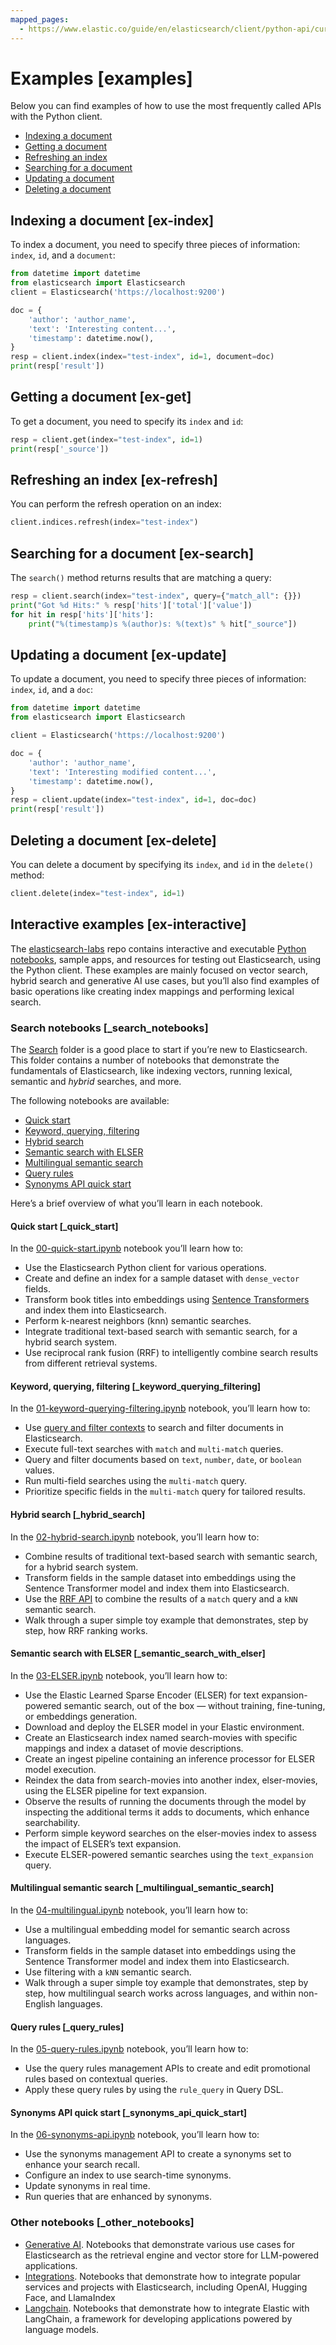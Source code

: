 ```yaml
---
mapped_pages:
  - https://www.elastic.co/guide/en/elasticsearch/client/python-api/current/examples.html
---
```


# Examples [examples]

Below you can find examples of how to use the most frequently called APIs with the Python client.

* [Indexing a document](#ex-index)
* [Getting a document](#ex-get)
* [Refreshing an index](#ex-refresh)
* [Searching for a document](#ex-search)
* [Updating a document](#ex-update)
* [Deleting a document](#ex-delete)


## Indexing a document [ex-index]

To index a document, you need to specify three pieces of information: `index`, `id`, and a `document`:

```py
from datetime import datetime
from elasticsearch import Elasticsearch
client = Elasticsearch('https://localhost:9200')

doc = {
    'author': 'author_name',
    'text': 'Interesting content...',
    'timestamp': datetime.now(),
}
resp = client.index(index="test-index", id=1, document=doc)
print(resp['result'])
```


## Getting a document [ex-get]

To get a document, you need to specify its `index` and `id`:

```py
resp = client.get(index="test-index", id=1)
print(resp['_source'])
```


## Refreshing an index [ex-refresh]

You can perform the refresh operation on an index:

```py
client.indices.refresh(index="test-index")
```


## Searching for a document [ex-search]

The `search()` method returns results that are matching a query:

```py
resp = client.search(index="test-index", query={"match_all": {}})
print("Got %d Hits:" % resp['hits']['total']['value'])
for hit in resp['hits']['hits']:
    print("%(timestamp)s %(author)s: %(text)s" % hit["_source"])
```


## Updating a document [ex-update]

To update a document, you need to specify three pieces of information: `index`, `id`, and a `doc`:

```py
from datetime import datetime
from elasticsearch import Elasticsearch

client = Elasticsearch('https://localhost:9200')

doc = {
    'author': 'author_name',
    'text': 'Interesting modified content...',
    'timestamp': datetime.now(),
}
resp = client.update(index="test-index", id=1, doc=doc)
print(resp['result'])
```


## Deleting a document [ex-delete]

You can delete a document by specifying its `index`, and `id` in the `delete()` method:

```py
client.delete(index="test-index", id=1)
```


## Interactive examples [ex-interactive]

The [elasticsearch-labs](https://github.com/elastic/elasticsearch-labs) repo contains interactive and executable [Python notebooks](https://github.com/elastic/elasticsearch-labs/tree/main/notebooks), sample apps, and resources for testing out Elasticsearch, using the Python client. These examples are mainly focused on vector search, hybrid search and generative AI use cases, but you’ll also find examples of basic operations like creating index mappings and performing lexical search.


### Search notebooks [_search_notebooks]

The [Search](https://github.com/elastic/elasticsearch-labs/tree/main/notebooks/search) folder is a good place to start if you’re new to Elasticsearch. This folder contains a number of notebooks that demonstrate the fundamentals of Elasticsearch, like indexing vectors, running lexical, semantic and *hybrid* searches, and more.

The following notebooks are available:

* [Quick start](https://github.com/elastic/elasticsearch-labs/blob/main/notebooks/search/00-quick-start.ipynb)
* [Keyword, querying, filtering](https://github.com/elastic/elasticsearch-labs/blob/main/notebooks/search/01-keyword-querying-filtering.ipynb)
* [Hybrid search](https://github.com/elastic/elasticsearch-labs/blob/main/notebooks/search/02-hybrid-search.ipynb)
* [Semantic search with ELSER](https://github.com/elastic/elasticsearch-labs/blob/main/notebooks/search/03-ELSER.ipynb)
* [Multilingual semantic search](https://github.com/elastic/elasticsearch-labs/blob/main/notebooks/search/04-multilingual.ipynb)
* [Query rules](https://github.com/elastic/elasticsearch-labs/blob/main/notebooks/search/05-query-rules.ipynb)
* [Synonyms API quick start](https://github.com/elastic/elasticsearch-labs/blob/main/notebooks/search/06-synonyms-api.ipynb)

Here’s a brief overview of what you’ll learn in each notebook.


#### Quick start [_quick_start]

In the [00-quick-start.ipynb](https://github.com/elastic/elasticsearch-labs/blob/main/notebooks/search/00-quick-start.ipynb) notebook you’ll learn how to:

* Use the Elasticsearch Python client for various operations.
* Create and define an index for a sample dataset with `dense_vector` fields.
* Transform book titles into embeddings using [Sentence Transformers](https://www.sbert.net) and index them into Elasticsearch.
* Perform k-nearest neighbors (knn) semantic searches.
* Integrate traditional text-based search with semantic search, for a hybrid search system.
* Use reciprocal rank fusion (RRF) to intelligently combine search results from different retrieval systems.


#### Keyword, querying, filtering [_keyword_querying_filtering]

In the [01-keyword-querying-filtering.ipynb](https://github.com/elastic/elasticsearch-labs/blob/main/notebooks/search/01-keyword-querying-filtering.ipynb) notebook, you’ll learn how to:

* Use [query and filter contexts](docs-content://explore-analyze/query-filter/languages/querydsl.md) to search and filter documents in Elasticsearch.
* Execute full-text searches with `match` and `multi-match` queries.
* Query and filter documents based on `text`, `number`, `date`, or `boolean` values.
* Run multi-field searches using the `multi-match` query.
* Prioritize specific fields in the `multi-match` query for tailored results.


#### Hybrid search [_hybrid_search]

In the [02-hybrid-search.ipynb](https://github.com/elastic/elasticsearch-labs/blob/main/notebooks/search/02-hybrid-search.ipynb) notebook, you’ll learn how to:

* Combine results of traditional text-based search with semantic search, for a hybrid search system.
* Transform fields in the sample dataset into embeddings using the Sentence Transformer model and index them into Elasticsearch.
* Use the [RRF API](elasticsearch://docs/reference/elasticsearch/rest-apis/reciprocal-rank-fusion.md#rrf-api) to combine the results of a `match` query and a `kNN` semantic search.
* Walk through a super simple toy example that demonstrates, step by step, how RRF ranking works.


#### Semantic search with ELSER [_semantic_search_with_elser]

In the [03-ELSER.ipynb](https://github.com/elastic/elasticsearch-labs/blob/main/notebooks/search/03-ELSER.ipynb) notebook, you’ll learn how to:

* Use the Elastic Learned Sparse Encoder (ELSER) for text expansion-powered semantic search, out of the box — without training, fine-tuning, or embeddings generation.
* Download and deploy the ELSER model in your Elastic environment.
* Create an Elasticsearch index named search-movies with specific mappings and index a dataset of movie descriptions.
* Create an ingest pipeline containing an inference processor for ELSER model execution.
* Reindex the data from search-movies into another index, elser-movies, using the ELSER pipeline for text expansion.
* Observe the results of running the documents through the model by inspecting the additional terms it adds to documents, which enhance searchability.
* Perform simple keyword searches on the elser-movies index to assess the impact of ELSER’s text expansion.
* Execute ELSER-powered semantic searches using the `text_expansion` query.


#### Multilingual semantic search [_multilingual_semantic_search]

In the [04-multilingual.ipynb](https://github.com/elastic/elasticsearch-labs/blob/main/notebooks/search/04-multilingual.ipynb) notebook, you’ll learn how to:

* Use a multilingual embedding model for semantic search across languages.
* Transform fields in the sample dataset into embeddings using the Sentence Transformer model and index them into Elasticsearch.
* Use filtering with a `kNN` semantic search.
* Walk through a super simple toy example that demonstrates, step by step, how multilingual search works across languages, and within non-English languages.


#### Query rules [_query_rules]

In the [05-query-rules.ipynb](https://github.com/elastic/elasticsearch-labs/blob/main/notebooks/search/05-query-rules.ipynb) notebook, you’ll learn how to:

* Use the query rules management APIs to create and edit promotional rules based on contextual queries.
* Apply these query rules by using the `rule_query` in Query DSL.


#### Synonyms API quick start [_synonyms_api_quick_start]

In the [06-synonyms-api.ipynb](https://github.com/elastic/elasticsearch-labs/blob/main/notebooks/search/06-synonyms-api.ipynb) notebook, you’ll learn how to:

* Use the synonyms management API to create a synonyms set to enhance your search recall.
* Configure an index to use search-time synonyms.
* Update synonyms in real time.
* Run queries that are enhanced by synonyms.


### Other notebooks [_other_notebooks]

* [Generative AI](https://github.com/elastic/elasticsearch-labs/tree/main/notebooks/generative-ai). Notebooks that demonstrate various use cases for Elasticsearch as the retrieval engine and vector store for LLM-powered applications.
* [Integrations](https://github.com/elastic/elasticsearch-labs/blob/main/notebooks/integrations). Notebooks that demonstrate how to integrate popular services and projects with Elasticsearch, including OpenAI, Hugging Face, and LlamaIndex
* [Langchain](https://github.com/elastic/elasticsearch-labs/tree/main/notebooks/langchain). Notebooks that demonstrate how to integrate Elastic with LangChain, a framework for developing applications powered by language models.

